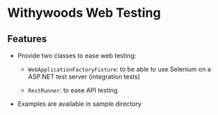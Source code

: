 ﻿# Withywoods Web Testing

## Features

- Provide two classes to ease web testing:

  - `WebApplicationFactoryFixture`: to be able to use Selenium on a ASP.NET test server (integration tests)

  - `RestRunner`: to ease API testing

- Examples are available in sample directory
